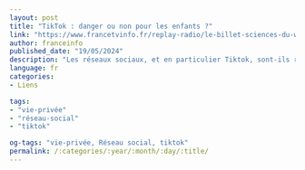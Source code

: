 ```yaml
---
layout: post
title: "TikTok : danger ou non pour les enfants ?"
link: "https://www.francetvinfo.fr/replay-radio/le-billet-sciences-du-week-end/tiktok-danger-ou-non-pour-les-enfants_5936450.html"
author: franceinfo
published_date: "19/05/2024"
description: "Les réseaux sociaux, et en particulier Tiktok, sont-ils réellement un danger pour la santé des enfants ? Les choses ne sont pas si simples en la matière. Retour sur le rapport du Sénat."
language: fr
categories:
- Liens

tags:
- "vie-privée"
- "réseau-social"
- "tiktok"

og-tags: "vie-privée, Réseau social, tiktok"
permalink: /:categories/:year/:month/:day/:title/
---
```

